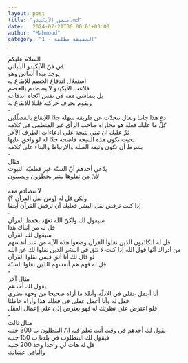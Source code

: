 ```yaml
---
layout: post
title: "منطق الآيكيدو.md"
date:   2024-07-21T00:00:01+03:00
author: "Mahmoud"
category: "1 - الحقيقة مطلقة"
---
```

السلام عليكم\
في فنّ الآيكيدو الياباني\
يوجد مبدأ أساس وهو\
استغلال اندفاع الخصم للإيقاع به\
فلاعب الآيكيدو لا يصطدم بالخصم\
بل يتماشي معه في نفس اتّجاه اندفاعه\
ويقوم بحرف حركته قليلا للإيقاع به\
-\
دع هذا جانبا وتعال نتحدّث عن طريقة سهلة جدّا للإيقاع
بالمضلّلين\
كلّ ما عليك فعله هو مجاراة صاحب الرأي غير المنطقي في
كلامه\
ثمّ عليك ان تبني نتيجة علي ادعاءات الطرف الآخر\
بحيث تكون هذه النتيجة فاضحة جدّا له لو وافق عليها\
بشرط أن تكون وثيقة الصلة والارتباط والبناء علي
كلامه\
-\
مثال\
يدّعي أحدهم أنّ السنّة غير قطعيّة الثبوت\
لأنّ من نقلوها بشر يخطؤون ويصيبون\
-\
لا تتصادم معه\
ولكن قل له (ومن نقل القرآن ؟)\
إذا كنت ترفض نقل البشر فعليك أن ترفض القرآن أيضا\
-\
سيقول لك ولكنّ الله تعهّد بحفظ القرآن\
قل له من أنبأك هذا\
سيقول لك القرآن\
قل له الكاذبون الذين نقلوا القرآن وضعوا هذه الآيه من عند
أنفسهم\
من أدراك أنّها قول الله إذا كنت لا تثق في البشر الذين
نقلوا لك عن الله\
لو قال لك أنا أثق فيمن نقلوا القرآن\
قل له فهم هم أنفسهم الذين نقلوا السنّة\
-\
مثال آخر\
يقول لك أحدهم\
أنا أعمل عقلي في الادلّة وأنفّذ ما أراه صحيحا من وجهة
نظري\
فقل له وأنا أعمل عقلي في فعلك هذا وأراه خاطئا\
فلو اعترض علي نظرتك له فهو يعترض إذن علي إعمال
العقل\
-\
مثال ثالث\
يقول لك أحدهم في وقت أنت تعلم فيه انّ البنطلون ب 300
جنيه\
فيقول لك البنطلوب في بلدنا ب 150 جنيه\
قل له هات لي واحدا وخذ 200 جنيه\
والباقي عشانك
